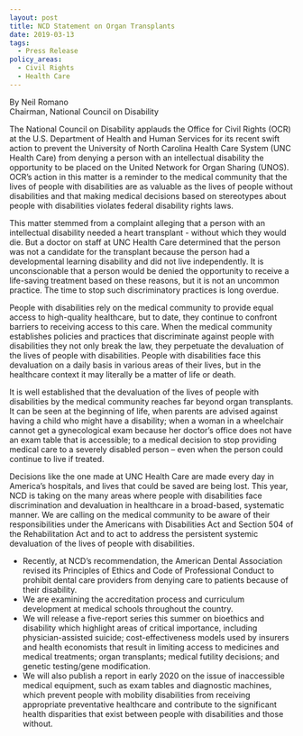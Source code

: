 ```yaml
---
layout: post
title: NCD Statement on Organ Transplants
date: 2019-03-13
tags:
  - Press Release
policy_areas:
  - Civil Rights
  - Health Care
---
```


By Neil Romano\
Chairman, National Council on Disability

The National Council on Disability applauds the Office for Civil Rights (OCR) at the U.S. Department of Health and Human Services for its recent swift action to prevent the University of North Carolina Health Care System (UNC Health Care) from denying a person with an intellectual disability the opportunity to be placed on the United Network for Organ Sharing (UNOS). OCR’s action in this matter is a reminder to the medical community that the lives of people with disabilities are as valuable as the lives of people without disabilities and that making medical decisions based on stereotypes about people with disabilities violates federal disability rights laws.

This matter stemmed from a complaint alleging that a person with an intellectual disability needed a heart transplant - without which they would die. But a doctor on staff at UNC Health Care determined that the person was not a candidate for the transplant because the person had a developmental learning disability and did not live independently. It is unconscionable that a person would be denied the opportunity to receive a life-saving treatment based on these reasons, but it is not an uncommon practice. The time to stop such discriminatory practices is long overdue.

People with disabilities rely on the medical community to provide equal access to high-quality healthcare, but to date, they continue to confront barriers to receiving access to this care. When the medical community establishes policies and practices that discriminate against people with disabilities they not only break the law, they perpetuate the devaluation of the lives of people with disabilities. People with disabilities face this devaluation on a daily basis in various areas of their lives, but in the healthcare context it may literally be a matter of life or death.

It is well established that the devaluation of the lives of people with disabilities by the medical community reaches far beyond organ transplants. It can be seen at the beginning of life, when parents are advised against having a child who might have a disability; when a woman in a wheelchair cannot get a gynecological exam because her doctor’s office does not have an exam table that is accessible; to a medical decision to stop providing medical care to a severely disabled person – even when the person could continue to live if treated.

Decisions like the one made at UNC Health Care are made every day in America’s hospitals, and lives that could be saved are being lost. This year, NCD is taking on the many areas where people with disabilities face discrimination and devaluation in healthcare in a broad-based, systematic manner. We are calling on the medical community to be aware of their responsibilities under the Americans with Disabilities Act and Section 504 of the Rehabilitation Act and to act to address the persistent systemic devaluation of the lives of people with disabilities.

- Recently, at NCD’s recommendation, the American Dental Association revised its Principles of Ethics and Code of Professional Conduct to prohibit dental care providers from denying care to patients because of their disability.
- We are examining the accreditation process and curriculum development at medical schools throughout the country.
- We will release a five-report series this summer on bioethics and disability which highlight areas of critical importance, including physician-assisted suicide; cost-effectiveness models used by insurers and health economists that result in limiting access to medicines and medical treatments; organ transplants; medical futility decisions; and genetic testing/gene modification.
- We will also publish a report in early 2020 on the issue of inaccessible medical equipment, such as exam tables and diagnostic machines, which prevent people with mobility disabilities from receiving appropriate preventative healthcare and contribute to the significant health disparities that exist between people with disabilities and those without.

